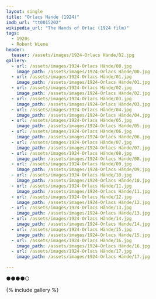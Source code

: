```yaml
---
layout: single
title: "Orlacs Hände (1924)"
imdb_url: "tt0015202"
wikipedia_url: "The Hands of Orlac (1924 film)"
tags:
  - 1920s 
  - Robert Wiene
header:
  teaser: /assets/images/1924-Orlacs Hände/02.jpg
gallery:
  - url: /assets/images/1924-Orlacs Hände/00.jpg
    image_path: /assets/images/1924-Orlacs Hände/00.jpg  
  - url: /assets/images/1924-Orlacs Hände/01.jpg
    image_path: /assets/images/1924-Orlacs Hände/01.jpg
  - url: /assets/images/1924-Orlacs Hände/02.jpg
    image_path: /assets/images/1924-Orlacs Hände/02.jpg
  - url: /assets/images/1924-Orlacs Hände/03.jpg
    image_path: /assets/images/1924-Orlacs Hände/03.jpg
  - url: /assets/images/1924-Orlacs Hände/04.jpg
    image_path: /assets/images/1924-Orlacs Hände/04.jpg
  - url: /assets/images/1924-Orlacs Hände/05.jpg
    image_path: /assets/images/1924-Orlacs Hände/05.jpg
  - url: /assets/images/1924-Orlacs Hände/06.jpg
    image_path: /assets/images/1924-Orlacs Hände/06.jpg
  - url: /assets/images/1924-Orlacs Hände/07.jpg
    image_path: /assets/images/1924-Orlacs Hände/07.jpg
  - url: /assets/images/1924-Orlacs Hände/08.jpg
    image_path: /assets/images/1924-Orlacs Hände/08.jpg
  - url: /assets/images/1924-Orlacs Hände/09.jpg
    image_path: /assets/images/1924-Orlacs Hände/09.jpg
  - url: /assets/images/1924-Orlacs Hände/10.jpg
    image_path: /assets/images/1924-Orlacs Hände/10.jpg
  - url: /assets/images/1924-Orlacs Hände/11.jpg
    image_path: /assets/images/1924-Orlacs Hände/11.jpg
  - url: /assets/images/1924-Orlacs Hände/12.jpg
    image_path: /assets/images/1924-Orlacs Hände/12.jpg
  - url: /assets/images/1924-Orlacs Hände/13.jpg
    image_path: /assets/images/1924-Orlacs Hände/13.jpg
  - url: /assets/images/1924-Orlacs Hände/14.jpg
    image_path: /assets/images/1924-Orlacs Hände/14.jpg
  - url: /assets/images/1924-Orlacs Hände/15.jpg
    image_path: /assets/images/1924-Orlacs Hände/15.jpg
  - url: /assets/images/1924-Orlacs Hände/16.jpg
    image_path: /assets/images/1924-Orlacs Hände/16.jpg
  - url: /assets/images/1924-Orlacs Hände/17.jpg
    image_path: /assets/images/1924-Orlacs Hände/17.jpg

---
```

●●●●○

{% include gallery %}
